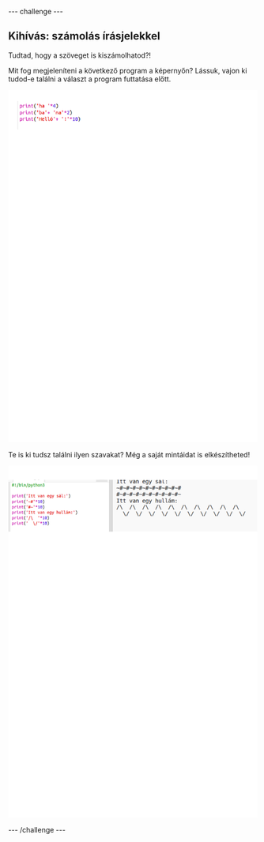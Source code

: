 \--- challenge \---

## Kihívás: számolás írásjelekkel

Tudtad, hogy a szöveget is kiszámolhatod?!

Mit fog megjeleníteni a következő program a képernyőn? Lássuk, vajon ki tudod-e találni a választ a program futtatása előtt.

![képernyőkép](images/me-text-calc.png)

Te is ki tudsz találni ilyen szavakat? Még a saját mintáidat is elkészítheted!

![képernyőkép](images/me-patterns.png)

\--- /challenge \---